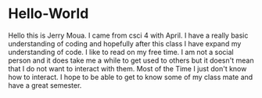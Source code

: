 # Hello-World

Hello this is Jerry Moua. I came from csci 4 with April. I have a really basic understanding of coding and hopefully after this class I have expand my understanding of code. I like to read on my free time. I am not a social person and it does take me a while to get used to others but it doesn't mean that I do not want to interact with them. Most of the Time I just don't know how to interact. I hope to be able to get to know some of my class mate and have a great semester.
